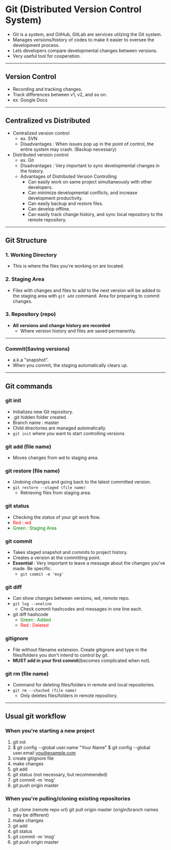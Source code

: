# Git (Distributed Version Control System)
- Git is a system, and GitHub, GitLab are services utilzing the Git system.
- Manages versions/history of codes to make it easier to oversee the development process.
- Lets developers compare developmental changes between versions.
- Very useful tool for cooperation.

---

## Version Control
- Recording and tracking changes.
- Track differences between v1, v2, and so on.
- ex. Google Docs

---

## Centralized vs Distributed
- Centralized version control
    - ex. SVN
    - Disadvantages : When issues pop up in the point of control, the entire system may crash. (Backup necessary)
- Distributed version control
    - ex. Git
    - Disadvantages : Very important to sync developmental changes in the history.
    - Advantages of Distributed Version Controlling
        - Can easily work on same project simultaneously with other developers.
        - Can minimize developmental conflicts, and increase development productivity.
        - Can easily backup and restore files.
        - Can develop offline.
        - Can easily track change history, and sync local repository to the remote repository.

---

## Git Structure
### 1. Working Directory
- This is where the files you're working on are located.

### 2. Staging Area
- Files with changes and files to add to the next version will be added to the staging area with `git add` command. Area for preparing to commit changes.

### 3. Repository (repo)
- **All versions and change history are recorded**
    - Where version history and files are saved permanently.

---

### Commit(Saving versions)
- a.k.a "snapshot".
- When you commit, the staging automatically clears up.

---

## Git commands


### git init
- Initializes new Git repository.
- .git hidden folder created.
- Branch name : master
- Child directories are managed automatically.
- `git init` where you want to start controlling versions


### git add (file name)
- Moves changes from wd to staging area.


### git restore (file name)
- Undoing changes and going back to the latest committed version.
- `git restore --staged (file name)`
    - Retrieving files from staging area.


### git status
- Checking the status of your git work flow.
- <span style="color:red">Red : wd</span>
- <span style="color:green">Green : Staging Area</span>


### git commit
- Takes staged snapshot and commits to project history.
- Creates a version at the committing point.
- **Essential** : Very important to leave a message about the changes you've made. Be specific.
    - `git commit -m 'msg'`


### git diff
- Can show changes between versions, wd, remote repo.
- `git log --oneline`
    - Check commit hashcodes and messages in one line each.
- git diff hashcode
    - <span style="color:green">Green : Added</span>
    - <span style="color:red">Red : Deleted</span>


### gitignore
- File without filename extension. Create gitignore and type in the files/folders you don't intend to control by git.
- **MUST add in your first commit**(becomes complicated when not).


### git rm (file name)
- Command for deleting files/folders in remote and local repositories.
- `git rm --chached (file name)`
    - Only deletes files/folders in remote repository.

---

## Usual git workflow

### When you're starting a new project
1. git init
1. $ git config --global user.name "Your Name"
   $ git config --global user.email you@example.com
1. create gitignore file
1. make changes
1. git add
1. git status (not necessary, but recommended)
1. git commit -m 'msg'
1. git push origin master


### When you're pulling/cloning existing repositories

1. git clone (remote repo url)
   git pull origin master (origin/branch names may be different)
1. make changes
1. git add
1. git status
1. git commit -m 'msg'
1. git push origin master